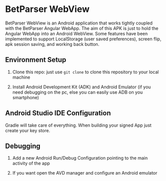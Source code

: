 # BetParser WebView

BetParser WebView is an Android application that works tightly coupled with the BetParser Angular WebApp.
The aim of this APK is just to hold the Angular WebApp into an Android WebView. Some features have been implemented to support LocalStorage (user saved preferences), screen flip, apk session saving, and working back button.

## Environment Setup


1) Clone this repo: just use `git clone` to clone this repository to your local machine

2) Install Android Development Kit (ADK) and Android Emulator (if you need debugging on the pc, else you can easily use ADB on you smartphone)


## Android Studio IDE Configuration

Gradle will take care of everything. When building your signed App just create your key store.

## Debugging

1) Add a new Android Run/Debug Configuration pointing to the main activity of the app

2) If you want open the AVD manager and configure an Android emulator
